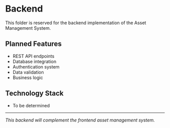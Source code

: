 # Backend

This folder is reserved for the backend implementation of the Asset Management System.

## Planned Features
- REST API endpoints
- Database integration
- Authentication system
- Data validation
- Business logic

## Technology Stack
- To be determined

---
*This backend will complement the frontend asset management system.*